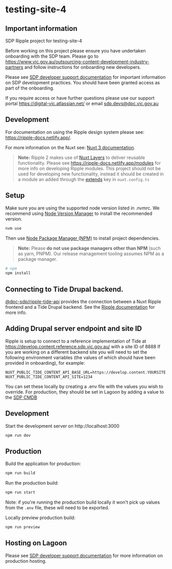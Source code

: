 # testing-site-4

## Important information

SDP Ripple project for testing-site-4

Before working on this project please ensure you have undertaken onboarding with the SDP team.
Please go to https://www.vic.gov.au/outsourcing-content-development-industry-partners and follow instructions for onboarding new developers.

Please see [SDP developer support documentation](https://digital-vic.atlassian.net/wiki/spaces/SDD) for important information on SDP development practices. You should have been granted access as part of the onboarding.

If you require access or have further questions please use our support portal https://digital-vic.atlassian.net/ or email sdp.devs@dpc.vic.gov.au

## Development

For documentation on using the Ripple design system please see: https://ripple-docs.netlify.app/.

For more information on the Nuxt see: [Nuxt 3 documentation](https://nuxt.com/docs/getting-started/introduction).

> **Note:**
> Ripple 2 makes use of [Nuxt Layers](https://nuxt.com/docs/getting-started/layers) to deliver reusable functionality. Please see https://ripple-docs.netlify.app/modules for more info on developing Ripple modules.
> This project should not be used for developing new functionality, instead it should be created in a module an added through the [extends](https://nuxt.com/docs/api/configuration/nuxt-config#extends) key in `nuxt.config.ts`

## Setup

Make sure you are using the supported node version listed in .nvmrc. We recommend using [Node Version Manager](https://github.com/nvm-sh/nvm) to install the recommended version.

```bash
nvm use
```
Then use [Node Package Manager (NPM)](https://docs.npmjs.com/) to install project dependencies.

> **Note:**
> Please **do not use package managers other than NPM** (such as yarn, PNPM). Our release management tooling assumes NPM as a package manager.

```bash
# npm
npm install
```

## Connecting to Tide Drupal backend.

[@dpc-sdp/ripple-tide-api](https://www.npmjs.com/package/@dpc-sdp/ripple-tide-api) provides the connection between a Nuxt Ripple frontend and a Tide Drupal backend.
See the [Ripple documentation](https://ripple-docs.netlify.app/) for more info.

## Adding Drupal server endpoint and site ID

Ripple is setup to connect to a reference implementation of Tide at https://develop.content.reference.sdp.vic.gov.au/ with a site ID of 8888
If you are working on a different backend site you will need to set the following environment variables (the values of which should have been provided in onboarding), for example:

```
NUXT_PUBLIC_TIDE_CONTENT_API_BASE_URL=https://develop.content.YOURSITE.sdp.vic.gov.au/
NUXT_PUBLIC_TIDE_CONTENT_API_SITE=1234
```

You can set these locally by creating a .env file with the values you wish to override. For production, they should be set in Lagoon by adding a value to the [SDP CMDB](https://github.com/dpc-sdp/sdp-cmdb)

## Development

Start the development server on http://localhost:3000

```bash
npm run dev
```

## Production

Build the application for production:

```bash
npm run build
```

Run the production build:

```bash
npm run start
```

Note: if you're running the production build locally it won't pick up values from the `.env` file, these will need to be exported.

Locally preview production build:

```bash
npm run preview
```

## Hosting on Lagoon

Please see [SDP developer support documentation](https://digital-vic.atlassian.net/wiki/spaces/SDD) for more information on production hosting.
